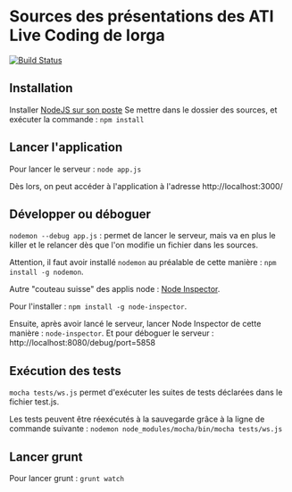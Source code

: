 # Sources des présentations des ATI Live Coding de Iorga
[![Build Status](https://travis-ci.org/DavidRouyer/ati-livecoding.png?branch=master)](https://travis-ci.org/DavidRouyer/ati-livecoding)

## Installation
Installer [NodeJS sur son poste](http://nodejs.org/)
Se mettre dans le dossier des sources, et exécuter la commande : `npm install`

## Lancer l'application
Pour lancer le serveur : `node app.js`

Dès lors, on peut accéder à l'application à l'adresse http://localhost:3000/

## Développer ou déboguer
`nodemon --debug app.js` : permet de lancer le serveur, mais va en plus le killer et le relancer dès que l'on modifie un fichier dans les sources.

Attention, il faut avoir installé `nodemon` au préalable de cette manière : `npm install -g nodemon`.

Autre "couteau suisse" des applis node : [Node Inspector](http://nodejs.org/).

Pour l'installer : `npm install -g node-inspector`.

Ensuite, après avoir lancé le serveur, lancer Node Inspector de cette manière : `node-inspector`. Et pour déboguer le serveur : http://localhost:8080/debug/port=5858

## Exécution des tests
`mocha tests/ws.js` permet d'exécuter les suites de tests déclarées dans le fichier test.js.

Les tests peuvent être réexécutés à la sauvegarde grâce à la ligne de commande suivante :
`nodemon node_modules/mocha/bin/mocha tests/ws.js`

## Lancer grunt
Pour lancer grunt : `grunt watch`